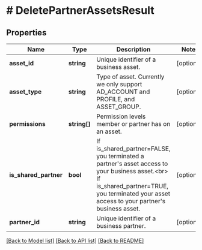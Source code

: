 # # DeletePartnerAssetsResult

## Properties

Name | Type | Description | Notes
------------ | ------------- | ------------- | -------------
**asset_id** | **string** | Unique identifier of a business asset. | [optional]
**asset_type** | **string** | Type of asset. Currently we only support AD_ACCOUNT and PROFILE, and ASSET_GROUP. | [optional]
**permissions** | **string[]** | Permission levels member or partner has on an asset. | [optional]
**is_shared_partner** | **bool** | If is_shared_partner&#x3D;FALSE, you terminated a partner&#39;s asset access to your business asset.&lt;br&gt; If is_shared_partner&#x3D;TRUE, you terminated your asset access to your partner&#39;s business asset. | [optional]
**partner_id** | **string** | Unique identifier of a business partner. | [optional]

[[Back to Model list]](../../README.md#models) [[Back to API list]](../../README.md#endpoints) [[Back to README]](../../README.md)
